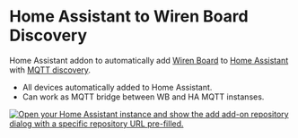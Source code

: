 # Home Assistant to Wiren Board Discovery

Home Assistant addon to automatically add [Wiren Board](https://wirenboard.com/) to [Home Assistant](http://home-assistant.io)
with [MQTT discovery](https://www.home-assistant.io/docs/mqtt/discovery).

- All devices automatically added to Home Assistant.
- Can work as MQTT bridge between WB and HA MQTT instanses.

[![Open your Home Assistant instance and show the add add-on repository dialog with a specific repository URL pre-filled.](https://my.home-assistant.io/badges/supervisor_add_addon_repository.svg)](https://my.home-assistant.io/redirect/supervisor_add_addon_repository/?repository_url=https%3A%2F%2Fgithub.com%2Fvetcher%2Fwb-to-ha-discovery)
